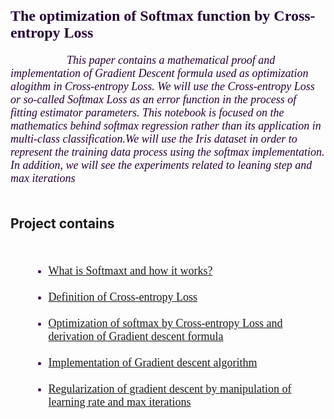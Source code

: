 <h1>
   <font size="5" face = "Times New Roma" color='#270336'>
     The optimization of Softmax function by  Cross-entropy Loss 
   </font> 
 </h1>
<h6>


<font face = "Times New Roma" size="4.5"  color='#270336' style="margin-right: 45px; margin-left: 45px" >
  &nbsp;&nbsp;&nbsp;&nbsp; &nbsp;&nbsp;&nbsp;&nbsp; This paper contains a mathematical proof and implementation of Gradient Descent formula used as optimization alogithm in Cross-entropy Loss. We will use the Cross-entropy Loss or so-called Softmax Loss as an error function in the process of fitting estimator parameters. This notebook is focused on the mathematics behind softmax regression rather than its application in multi-class classification.We will use the Iris dataset in order to represent the training data process using the softmax implementation. In addition, we will see the experiments related to leaning step and max iterations  
 </font>    
<br> <br>


<h2 face = "Times New Roma" size="4.5" >Project contains </h2>
<br>
  <font size="4" face = "Times New Roma" color='#3f134f' > 
    <ul style="margin-left: 30px">
      <li><a href='https://daodavid.github.io/Machine-Learning/pages/html/ML/softmax-regression/The%20optimization%20of%20Softmax%20function%20by%20%20Cross-entropy%20Loss.html#deff_softmax'>What is Softmaxt  and  how it works?</a></li>
        <br>
      <li><a href='https://daodavid.github.io/Machine-Learning/pages/html/ML/softmax-regression/The%20optimization%20of%20Softmax%20function%20by%20%20Cross-entropy%20Loss.html#cross_entropy'>Definition of Cross-entropy Loss</a></li>
        <br>  
      <li><a href='https://daodavid.github.io/Machine-Learning/pages/html/ML/softmax-regression/The%20optimization%20of%20Softmax%20function%20by%20%20Cross-entropy%20Loss.html#optimization'>Optimization of softmax by Cross-entropy Loss and derivation of Gradient descent formula </a> </li>
        <br>
       <li><a href='https://daodavid.github.io/Machine-Learning/pages/html/ML/softmax-regression/The%20optimization%20of%20Softmax%20function%20by%20%20Cross-entropy%20Loss.html#gradient'>Implementation of Gradient descent algorithm </a> </li>
        <br> 
      <li><a href='https://daodavid.github.io/Machine-Learning/pages/html/ML/softmax-regression/The%20optimization%20of%20Softmax%20function%20by%20%20Cross-entropy%20Loss.html#reg'>Regularization of gradient descent by manipulation of learning rate and max iterations</a></li><br>     
</ul>    
</font>
</h6>    
    

